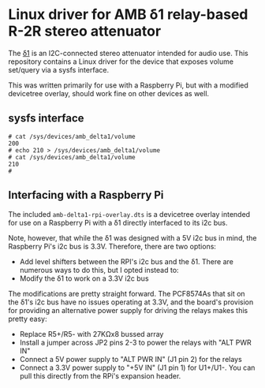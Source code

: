 # Linux driver for AMB δ1 relay-based R-2R stereo attenuator

The [δ1](http://www.amb.org/audio/delta1/) is an I2C-connected stereo attenuator
intended for audio use. This repository contains a Linux driver for the device
that exposes volume set/query via a sysfs interface.

This was written primarily for use with a Raspberry Pi, but with a modified
devicetree overlay, should work fine on other devices as well.

## sysfs interface

```
# cat /sys/devices/amb_delta1/volume
200
# echo 210 > /sys/devices/amb_delta1/volume
# cat /sys/devices/amb_delta1/volume
210
#
```

## Interfacing with a Raspberry Pi

The included `amb-delta1-rpi-overlay.dts` is a devicetree overlay intended for
use on a Raspberry Pi with a δ1 directly interfaced to its i2c bus.

Note, however, that while the δ1 was designed with a 5V i2c bus in mind, the
Raspberry Pi's i2c bus is 3.3V. Therefore, there are two options:

   - Add level shifters between the RPI's i2c bus and the δ1. There are numerous
     ways to do this, but I opted instead to:
   - Modify the δ1 to work on a 3.3V i2c bus

The modifications are pretty straight forward. The PCF8574As that sit on the
δ1's i2c bus have no issues operating at 3.3V, and the board's provision for
providing an alternative power supply for driving the relays makes this pretty
easy:

   - Replace R5+/R5- with 27KΩx8 bussed array
   - Install a jumper across JP2 pins 2-3 to power the relays with "ALT PWR IN"
   - Connect a 5V power supply to "ALT PWR IN" (J1 pin 2) for the relays
   - Connect a 3.3V power supply to "+5V IN" (J1 pin 1) for U1+/U1-. You can
     pull this directly from the RPi's expansion header.
